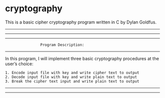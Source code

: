 cryptography
============

This is a basic cipher cryptography program written in C by Dylan Goldfus.

*******************************************************************************	
*******************************************************************************
*******************************************************************************
                  	Program Description:
*******************************************************************************
In this program, I will implement three basic cryptography procedures 
at the user’s choice:

	1. Encode input file with key and write cipher text to output
	2. Decode input file with key and write plain text to output
	3. Break the cipher text input and write plain text to output

*******************************************************************************
*******************************************************************************
